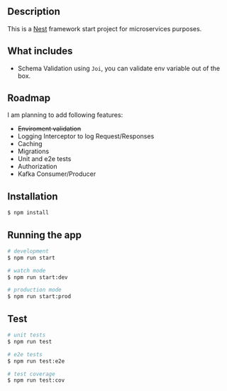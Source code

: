 ## Description

This is a [Nest](https://github.com/nestjs/nest) framework start project for microservices purposes.

## What includes

- Schema Validation using `Joi`, you can validate env variable out of the box.

## Roadmap

I am planning to add following features:

- ~~Enviroment validation~~
- Logging Interceptor to log Request/Responses
- Caching
- Migrations
- Unit and e2e tests
- Authorization
- Kafka Consumer/Producer

## Installation

```bash
$ npm install
```

## Running the app

```bash
# development
$ npm run start

# watch mode
$ npm run start:dev

# production mode
$ npm run start:prod
```

## Test

```bash
# unit tests
$ npm run test

# e2e tests
$ npm run test:e2e

# test coverage
$ npm run test:cov
```
